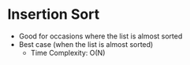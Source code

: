 # Insertion Sort

- Good for occasions where the list is almost sorted
- Best case (when the list is almost sorted)
  - Time Complexity: O(N)
